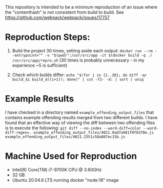 This repository is intended to be a minimum reproduction of an issue where the "contenthash" is not consistent from build to build. See https://github.com/webpack/webpack/issues/17757

# Reproduction Steps:

1) Build the project 30 times, setting aside each output:
    `docker run --rm --entrypoint="" -v "$(pwd)":/usr/src/app -it $(docker build -q .) /usr/src/app/repro.sh`
    (30 times is probably unnecessary - in my experience ~5 is sufficient)

2) Check which builds differ:
    `echo "$(for i in {1..30}; do diff -qr build_$i build_$((i+1)); done)" | cut -f2- -d: | sort | uniq`

# Example Results

I have checked in a directory named `example_offending_output_files` that contains example offending results merged from two different builds. I have found that an effective way of viewing the diff between two offending files is to execute the following:
    `git diff --no-index --word-diff=color --word-diff-regex=. example_offending_output_files/4021.0ad7a981f0f8370e.js example_offending_output_files/4021.2351c58a807ec15b.js`

# Machine Used for Reproduction

- Intel(R) Core(TM) i7-9700K CPU @ 3.60GHz
- 32 GB
- Ubuntu 20.04.6 LTS running docker "node:18" image
